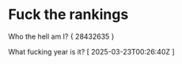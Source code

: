 # Fuck the rankings

Who the hell am I?
{ 28432635 }

What fucking year is it?
[ 2025-03-23T00:26:40Z ]
